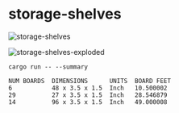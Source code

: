 # storage-shelves

![storage-shelves](image/storage-shelves.png)

![storage-shelves-exploded](image/storage-shelves-exploded.png)

```
cargo run -- --summary

NUM BOARDS  DIMENSIONS      UNITS  BOARD FEET
6           48 x 3.5 x 1.5  Inch   10.500002
29          27 x 3.5 x 1.5  Inch   28.546879
14          96 x 3.5 x 1.5  Inch   49.000008
```
